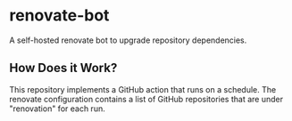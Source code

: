 # renovate-bot
A self-hosted renovate bot to upgrade repository dependencies.

## How Does it Work?

This repository implements a GitHub action that runs on a schedule. The renovate configuration contains a list of GitHub repositories that are under "renovation" for each run.
